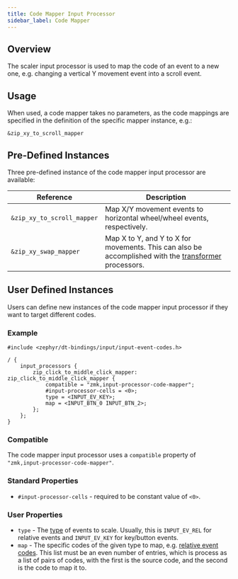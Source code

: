 ```yaml
---
title: Code Mapper Input Processor
sidebar_label: Code Mapper
---
```


## Overview

The scaler input processor is used to map the code of an event to a new one, e.g. changing a vertical Y movement event into a scroll event.

## Usage

When used, a code mapper takes no parameters, as the code mappings are specified in the definition of the specific mapper instance, e.g.:

```dts
&zip_xy_to_scroll_mapper
```

## Pre-Defined Instances

Three pre-defined instance of the code mapper input processor are available:

| Reference                  | Description                                                                                                                                  |
| -------------------------- | -------------------------------------------------------------------------------------------------------------------------------------------- |
| `&zip_xy_to_scroll_mapper` | Map X/Y movement events to horizontal wheel/wheel events, respectively.                                                                      |
| `&zip_xy_swap_mapper`      | Map X to Y, and Y to X for movements. This can also be accomplished with the [transformer](transformer.md#pre-defined-instances) processors. |

## User Defined Instances

Users can define new instances of the code mapper input processor if they want to target different codes.

### Example

```dts
#include <zephyr/dt-bindings/input/input-event-codes.h>

/ {
    input_processors {
        zip_click_to_middle_click_mapper: zip_click_to_middle_click_mapper {
            compatible = "zmk,input-processor-code-mapper";
            #input-processor-cells = <0>;
            type = <INPUT_EV_KEY>;
            map = <INPUT_BTN_0 INPUT_BTN_2>;
        };
    };
}
```

### Compatible

The code mapper input processor uses a `compatible` property of `"zmk,input-processor-code-mapper"`.

### Standard Properties

- `#input-processor-cells` - required to be constant value of `<0>`.

### User Properties

- `type` - The [type](https://github.com/zmkfirmware/zephyr/blob/v3.5.0%2Bzmk-fixes/include/zephyr/dt-bindings/input/input-event-codes.h#L25) of events to scale. Usually, this is `INPUT_EV_REL` for relative events and `INPUT_EV_KEY` for key/button events.
- `map` - The specific codes of the given type to map, e.g. [relative event codes](https://github.com/zmkfirmware/zephyr/blob/v3.5.0%2Bzmk-fixes/include/zephyr/dt-bindings/input/input-event-codes.h#L245). This list must be an even number of entries, which is process as a list of pairs of codes, with the first is the source code, and the second is the code to map it to.
